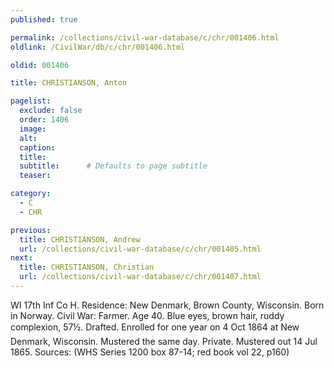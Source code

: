 ```yaml
---
published: true

permalink: /collections/civil-war-database/c/chr/001406.html
oldlink: /CivilWar/db/c/chr/001406.html

oldid: 001406

title: CHRISTIANSON, Anton

pagelist:
  exclude: false
  order: 1406
  image: 
  alt:
  caption:
  title:
  subtitle:      # Defaults to page subtitle
  teaser:

category: 
  - C 
  - CHR

previous:
  title: CHRISTIANSON, Andrew
  url: /collections/civil-war-database/c/chr/001405.html  
next:
  title: CHRISTIANSON, Christian
  url: /collections/civil-war-database/c/chr/001407.html   
---
```

WI 17th Inf Co H. Residence: New Denmark, Brown County, Wisconsin. Born in Norway. Civil War: Farmer. Age 40. Blue eyes, brown hair, ruddy complexion, 5&#146;7&frac12;&#148;. Drafted. Enrolled for one year on 4 Oct 1864 at New Denmark, Wisconsin. Mustered the same day. Private. Mustered out 14 Jul 1865. Sources: (WHS Series 1200 box 87-14; red book vol 22, p160)